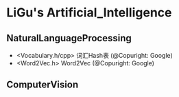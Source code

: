 # LiGu's Artificial_Intelligence
## NaturalLanguageProcessing
* <Vocabulary.h/cpp>    词汇Hash表  (@Copuright: Google)
* <Word2Vec.h>          Word2Vec    (@Copuright: Google)
## ComputerVision
